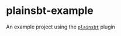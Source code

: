 # plainsbt-example

An example project using the [`plainsbt`](https://github.com/ghik/plainsbt) plugin
